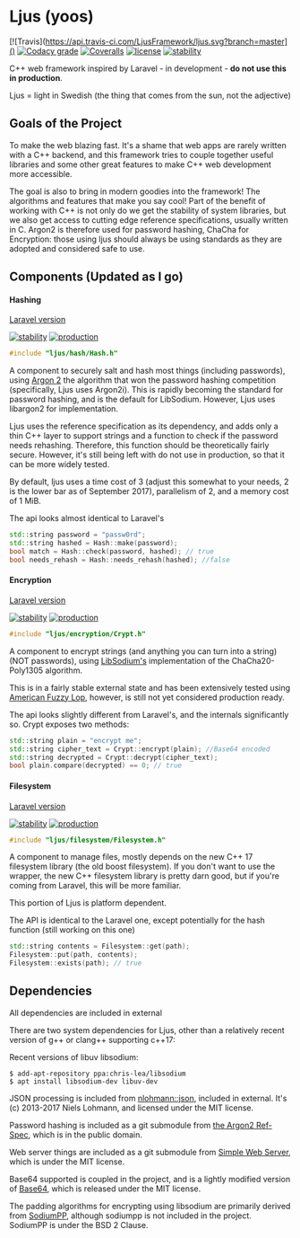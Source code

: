 # Ljus (yoos)
[![Travis](https://api.travis-ci.com/LjusFramework/ljus.svg?branch=master]()
[![Codacy grade](https://img.shields.io/codacy/grade/9cadf04aee3f4f608796e96cf3bc3e31.svg?style=flat-square)]()
[![Coveralls](https://img.shields.io/coveralls/ErikPartridge/ljus.svg?style=flat-square)]()
[![license](https://img.shields.io/github/license/ErikPartridge/ljus.svg?style=flat-square)]()
[![stability](https://img.shields.io/badge/stability-experimental-orange.svg?style=flat-square)]()

C++ web framework inspired by Laravel - in development - **do not use this in production**.

Ljus = light in Swedish (the thing that comes from the sun, not the adjective)

## Goals of the Project

To make the web blazing fast. It's a shame that web apps are rarely written with a C++ backend, and this framework tries to couple together useful libraries and some other great features to make C++ web development more accessible. 

The goal is also to bring in modern goodies into the framework! The algorithms and features that make you say cool! Part of the benefit of working with C++ is not only do we get the stability of system libraries, but we also get access to cutting edge reference specifications, usually written in C. Argon2 is therefore used for password hashing, ChaCha for Encryption: those using ljus should always be using standards as they are adopted and considered safe to use.

## Components (Updated as I go)

#### Hashing 

[Laravel version](https://laravel.com/docs/5.5/hashing)

[![stability](https://img.shields.io/badge/stability-stable-green.svg?style=flat-square)]()
[![production](https://img.shields.io/badge/production-not%20ready-red.svg?style=flat-square)]()

```c++
#include "ljus/hash/Hash.h"
```
A component to securely salt and hash most things (including passwords), using [Argon 2](https://github.com/P-H-C/phc-winner-argon2) the algorithm that won the password hashing competition (specifically, Ljus uses Argon2i). This is rapidly becoming the standard for password hashing, and is the default for LibSodium. However, Ljus uses libargon2 for implementation.


Ljus uses the reference specification as its dependency, and adds only a thin C++ layer to support strings and a function to check if the password needs rehashing. Therefore, this function should be theoretically fairly secure. However, it's still being left with do not use in production, so that it can be more widely tested.

By default, ljus uses a time cost of 3 (adjust this somewhat to your needs, 2 is the lower bar as of September 2017), parallelism of 2, and a memory cost of 1 MiB.

The api looks almost identical to Laravel's
```c++
std::string password = "passw0rd";
std::string hashed = Hash::make(password);
bool match = Hash::check(password, hashed); // true
bool needs_rehash = Hash::needs_rehash(hashed); //false
```

#### Encryption 

[Laravel version](https://laravel.com/docs/5.5/encryption)

[![stability](https://img.shields.io/badge/stability-stable-green.svg?style=flat-square)]()
[![production](https://img.shields.io/badge/production-not%20ready-red.svg?style=flat-square)]()


```c++
#include "ljus/encryption/Crypt.h"
```
A component to encrypt strings (and anything you can turn into a string) (NOT passwords), using [LibSodium's](https://libsodium.org/) implementation of the ChaCha20-Poly1305 algorithm.

This is in a fairly stable external state and has been extensively tested using [American Fuzzy Lop](https://lcamtuf.coredump.cx/afl/), however, is still not yet considered production ready.

The api looks slightly different from Laravel's, and the internals significantly so. Crypt exposes two methods:

```c++
std::string plain = "encrypt me";
std::string cipher_text = Crypt::encrypt(plain); //Base64 encoded
std::string decrypted = Crypt::decrypt(cipher_text);
bool plain.compare(decrypted) == 0; // true
```

#### Filesystem

[Laravel version](https://laravel.com/docs/5.5/filesystem)

[![stability](https://img.shields.io/badge/stability-active%20development-orange.svg?style=flat-square)]()
[![production](https://img.shields.io/badge/production-not%20ready-red.svg?style=flat-square)]()

```c++
#include "ljus/filesystem/Filesystem.h"
```

A component to manage files, mostly depends on the new C++ 17 filesystem library (the old boost filesystem). If you don't want to use the wrapper, the new C++ filesystem library is pretty darn good, but if you're coming from Laravel, this will be more familiar.

This portion of Ljus is platform dependent.

The API is identical to the Laravel one, except potentially for the hash function (still working on this one)
```c++
std::string contents = Filesystem::get(path);
Filesystem::put(path, contents);
Filesystem::exists(path); // true
```

## Dependencies
All dependencies are included in external

There are two system dependencies for Ljus, other than a relatively recent version of g++ or clang++ supporting c++17:

Recent versions of libuv libsodium:

```shell
$ add-apt-repository ppa:chris-lea/libsodium
$ apt install libsodium-dev libuv-dev
```

JSON processing is included from [nlohmann::json](https://github.com/nlohmann/json), included in external. It's (c) 2013-2017 Niels Lohmann, and licensed under the MIT license.

Password hashing is included as a git submodule from [the Argon2 Ref-Spec](https://github.com/P-H-C/phc-winner-argon2), which is in the public domain.

Web server things are included as a git submodule from [Simple Web Server](https://github.com/eidheim/Simple-Web-Server), which is under the MIT license.

Base64 supported is coupled in the project, and is a lightly modified version of [Base64](https://github.com/tkislan/base64), which is released under the MIT license.

The padding algorithms for encrypting using libsodium are primarily derived from [SodiumPP](https://github.com/rubendv/sodiumpp), although sodiumpp is not included in the project. SodiumPP is under the BSD 2 Clause.
